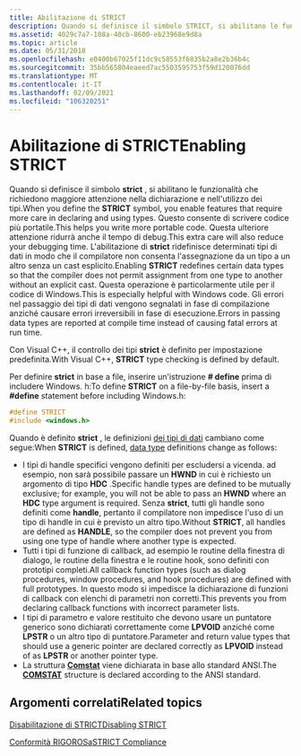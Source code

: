 ```yaml
---
title: Abilitazione di STRICT
description: Quando si definisce il simbolo STRICT, si abilitano le funzionalità che richiedono maggiore attenzione nella dichiarazione e nell'utilizzo dei tipi.
ms.assetid: 4029c7a7-108a-40cb-8600-eb23968e9d8a
ms.topic: article
ms.date: 05/31/2018
ms.openlocfilehash: e0400b67025f11dc9c58553f6835b2a8e2b36b4c
ms.sourcegitcommit: 35bb565804eaeed7ac5503595753f59d120076dd
ms.translationtype: MT
ms.contentlocale: it-IT
ms.lasthandoff: 02/09/2021
ms.locfileid: "106320251"
---
```

# <a name="enabling-strict"></a><span data-ttu-id="2361f-103">Abilitazione di STRICT</span><span class="sxs-lookup"><span data-stu-id="2361f-103">Enabling STRICT</span></span>

<span data-ttu-id="2361f-104">Quando si definisce il simbolo **strict** , si abilitano le funzionalità che richiedono maggiore attenzione nella dichiarazione e nell'utilizzo dei tipi.</span><span class="sxs-lookup"><span data-stu-id="2361f-104">When you define the **STRICT** symbol, you enable features that require more care in declaring and using types.</span></span> <span data-ttu-id="2361f-105">Questo consente di scrivere codice più portatile.</span><span class="sxs-lookup"><span data-stu-id="2361f-105">This helps you write more portable code.</span></span> <span data-ttu-id="2361f-106">Questa ulteriore attenzione ridurrà anche il tempo di debug.</span><span class="sxs-lookup"><span data-stu-id="2361f-106">This extra care will also reduce your debugging time.</span></span> <span data-ttu-id="2361f-107">L'abilitazione di **strict** ridefinisce determinati tipi di dati in modo che il compilatore non consenta l'assegnazione da un tipo a un altro senza un cast esplicito.</span><span class="sxs-lookup"><span data-stu-id="2361f-107">Enabling **STRICT** redefines certain data types so that the compiler does not permit assignment from one type to another without an explicit cast.</span></span> <span data-ttu-id="2361f-108">Questa operazione è particolarmente utile per il codice di Windows.</span><span class="sxs-lookup"><span data-stu-id="2361f-108">This is especially helpful with Windows code.</span></span> <span data-ttu-id="2361f-109">Gli errori nel passaggio dei tipi di dati vengono segnalati in fase di compilazione anziché causare errori irreversibili in fase di esecuzione.</span><span class="sxs-lookup"><span data-stu-id="2361f-109">Errors in passing data types are reported at compile time instead of causing fatal errors at run time.</span></span>

<span data-ttu-id="2361f-110">Con Visual C++, il controllo dei tipi **strict** è definito per impostazione predefinita.</span><span class="sxs-lookup"><span data-stu-id="2361f-110">With Visual C++, **STRICT** type checking is defined by default.</span></span>

<span data-ttu-id="2361f-111">Per definire **strict** in base a file, inserire un'istruzione **\# define** prima di includere Windows. h:</span><span class="sxs-lookup"><span data-stu-id="2361f-111">To define **STRICT** on a file-by-file basis, insert a **\#define** statement before including Windows.h:</span></span>


```C++
#define STRICT
#include <windows.h>
```



<span data-ttu-id="2361f-112">Quando è definito **strict** , le definizioni [dei tipi di dati](windows-data-types.md) cambiano come segue:</span><span class="sxs-lookup"><span data-stu-id="2361f-112">When **STRICT** is defined, [data type](windows-data-types.md) definitions change as follows:</span></span>

-   <span data-ttu-id="2361f-113">I tipi di handle specifici vengono definiti per escludersi a vicenda. ad esempio, non sarà possibile passare un **HWND** in cui è richiesto un argomento di tipo **HDC** .</span><span class="sxs-lookup"><span data-stu-id="2361f-113">Specific handle types are defined to be mutually exclusive; for example, you will not be able to pass an **HWND** where an **HDC** type argument is required.</span></span> <span data-ttu-id="2361f-114">Senza **strict**, tutti gli handle sono definiti come **handle**, pertanto il compilatore non impedisce l'uso di un tipo di handle in cui è previsto un altro tipo.</span><span class="sxs-lookup"><span data-stu-id="2361f-114">Without **STRICT**, all handles are defined as **HANDLE**, so the compiler does not prevent you from using one type of handle where another type is expected.</span></span>
-   <span data-ttu-id="2361f-115">Tutti i tipi di funzione di callback, ad esempio le routine della finestra di dialogo, le routine della finestra e le routine hook, sono definiti con prototipi completi.</span><span class="sxs-lookup"><span data-stu-id="2361f-115">All callback function types (such as dialog procedures, window procedures, and hook procedures) are defined with full prototypes.</span></span> <span data-ttu-id="2361f-116">In questo modo si impedisce la dichiarazione di funzioni di callback con elenchi di parametri non corretti.</span><span class="sxs-lookup"><span data-stu-id="2361f-116">This prevents you from declaring callback functions with incorrect parameter lists.</span></span>
-   <span data-ttu-id="2361f-117">I tipi di parametro e valore restituito che devono usare un puntatore generico sono dichiarati correttamente come **LPVOID** anziché come **LPSTR** o un altro tipo di puntatore.</span><span class="sxs-lookup"><span data-stu-id="2361f-117">Parameter and return value types that should use a generic pointer are declared correctly as **LPVOID** instead of as **LPSTR** or another pointer type.</span></span>
-   <span data-ttu-id="2361f-118">La struttura [**Comstat**](/windows/desktop/api/winbase/ns-winbase-comstat) viene dichiarata in base allo standard ANSI.</span><span class="sxs-lookup"><span data-stu-id="2361f-118">The [**COMSTAT**](/windows/desktop/api/winbase/ns-winbase-comstat) structure is declared according to the ANSI standard.</span></span>

## <a name="related-topics"></a><span data-ttu-id="2361f-119">Argomenti correlati</span><span class="sxs-lookup"><span data-stu-id="2361f-119">Related topics</span></span>

<dl> <dt>

[<span data-ttu-id="2361f-120">Disabilitazione di STRICT</span><span class="sxs-lookup"><span data-stu-id="2361f-120">Disabling STRICT</span></span>](disabling-strict.md)
</dt> <dt>

[<span data-ttu-id="2361f-121">Conformità RIGOROSa</span><span class="sxs-lookup"><span data-stu-id="2361f-121">STRICT Compliance</span></span>](strict-compliance.md)
</dt> </dl>

 

 
